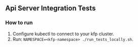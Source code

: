 ## Api Server Integration Tests

### How to run

1. Configure kubectl to connect to your kfp cluster.
2. Run: `NAMESPACE=<kfp-namespace> ./run_tests_locally.sh`.
